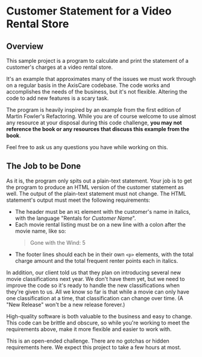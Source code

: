 # Customer Statement for a Video Rental Store

## Overview

This sample project is a program to calculate and print the statement of a customer's charges at a video rental store.

It's an example that approximates many of the issues we must work through on a regular basis in the AxisCare codebase. The code works and accomplishes the needs of the business, but it's not flexible. Altering the code to add new features is a scary task.

The program is heavily inspired by an example from the first edition of Martin Fowler's Refactoring. While you are of course welcome to use almost any resource at your disposal during this code challenge, **you may not reference the book or any resources that discuss this example from the book**.

Feel free to ask us any questions you have while working on this.

## The Job to be Done

As it is, the program only spits out a plain-text statement. Your job is to get the program to produce an HTML version of the customer statement as well. The output of the plain-text statement must not change. The HTML statement's output must meet the following requirements:

- The header must be an `H1` element with the customer's name in italics, with the language "Rentals for _Customer Name_".
- Each movie rental listing must be on a new line with a colon after the movie name, like so:
  > Gone with the Wind: 5
- The footer lines should each be in their own `<p>` elements, with the total charge amount and the total frequent renter points each in italics.

In addition, our client told us that they plan on introducing several new movie classifications next year. We don't have them yet, but we need to improve the code so it's ready to handle the new classifications when they're given to us. All we know so far is that while a movie can only have one classification at a time, that classification can change over time. (A "New Release" won't be a new release forever.)

High-quality software is both valuable to the business and easy to change. This code can be brittle and obscure, so while you're working to meet the requirements above, make it more flexible and easier to work with.

This is an open-ended challenge. There are no gotchas or hidden requirements here. We expect this project to take a few hours at most.
